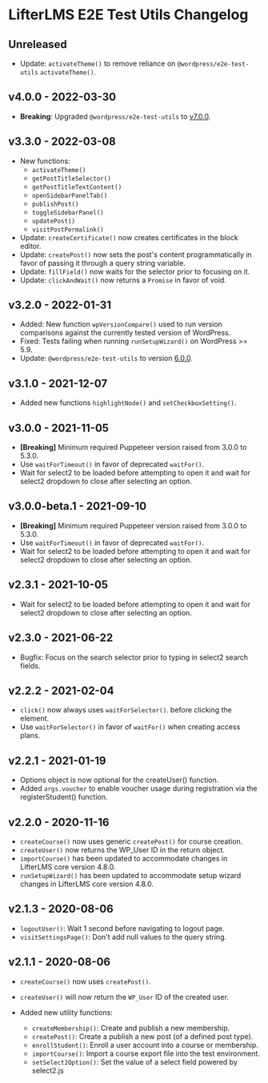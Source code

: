LifterLMS E2E Test Utils Changelog
==================================

Unreleased
----------

+ Update: `activateTheme()` to remove reliance on `@wordpress/e2e-test-utils` `activateTheme()`.


v4.0.0 - 2022-03-30
-------------------

+ **Breaking**: Upgraded `@wordpress/e2e-test-utils` to [v7.0.0](https://github.com/WordPress/gutenberg/blob/trunk/packages/e2e-test-utils/CHANGELOG.md#700-2022-03-11).


v3.3.0 - 2022-03-08
-------------------

+ New functions:
  + `activateTheme()`
  + `getPostTitleSelector()`
  + `getPostTitleTextContent()`
  + `openSidebarPanelTab()`
  + `publishPost()`
  + `toggleSidebarPanel()`
  + `updatePost()`
  + `visitPostPermalink()`
+ Update: `createCertificate()` now creates certificates in the block editor.
+ Update: `createPost()` now sets the post's content programmatically in favor of passing it through a query string variable.
+ Update: `fillField()` now waits for the selector prior to focusing on it.
+ Update: `clickAndWait()` now returns a `Promise` in favor of void.


v3.2.0 - 2022-01-31
-------------------

+ Added: New function `wpVersionCompare()` used to run version comparisons against the currently tested version of WordPress.
+ Fixed: Tests failing when running `runSetupWizard()` on WordPress >= 5.9.
+ Update: `@wordpress/e2e-test-utils` to version [6.0.0](https://github.com/WordPress/gutenberg/blob/trunk/packages/e2e-test-utils/CHANGELOG.md#600-2022-01-27).


v3.1.0 - 2021-12-07
-------------------

+ Added new functions `highlightNode()` and `setCheckboxSetting()`.


v3.0.0 - 2021-11-05
-------------------

+ **[Breaking]** Minimum required Puppeteer version raised from 3.0.0 to 5.3.0.
+ Use `waitForTimeout()` in favor of deprecated `waitFor()`.
+ Wait for select2 to be loaded before attempting to open it and wait for select2 dropdown to close after selecting an option.


v3.0.0-beta.1 - 2021-09-10
--------------------------

+ **[Breaking]** Minimum required Puppeteer version raised from 3.0.0 to 5.3.0.
+ Use `waitForTimeout()` in favor of deprecated `waitFor()`.
+ Wait for select2 to be loaded before attempting to open it and wait for select2 dropdown to close after selecting an option.


v2.3.1 - 2021-10-05
-------------------

+ Wait for select2 to be loaded before attempting to open it and wait for select2 dropdown to close after selecting an option.


v2.3.0 - 2021-06-22
-------------------

+ Bugfix: Focus on the search selector prior to typing in select2 search fields.


v2.2.2 - 2021-02-04
-------------------

+ `click()` now always uses `waitForSelector()`. before clicking the element.
+ Use `waitForSelector()` in favor of `waitFor()` when creating access plans.


v2.2.1 - 2021-01-19
-------------------

+ Options object is now optional for the createUser() function.
+ Added `args.voucher` to enable voucher usage during registration via the registerStudent() function.


v2.2.0 - 2020-11-16
-------------------

+ `createCourse()` now uses generic `createPost()` for course creation.
+ `createUser()` now returns the WP_User ID in the return object.
+ `importCourse()` has been updated to accommodate changes in LifterLMS core version 4.8.0.
+ `runSetupWizard()` has been updated to accommodate setup wizard changes in LifterLMS core version 4.8.0.


v2.1.3 - 2020-08-06
-------------------
+ `logoutUser()`: Wait 1 second before navigating to logout page.
+ `visitSettingsPage()`: Don't add null values to the query string.

v2.1.1 - 2020-08-06
-------------------

+ `createCourse()` now uses `createPost()`.
+ `createUser()` will now return the `WP_User` ID of the created user.

+ Added new utility functions:

  + `createMembership()`: Create and publish a new membership.
  + `createPost()`: Create a publish a new post (of a defined post type).
  + `enrollStudent()`: Enroll a user account into a course or membership.
  + `importCourse()`: Import a course export file into the test environment.
  + `setSelect2Option()`: Set the value of a select field powered by select2.js
